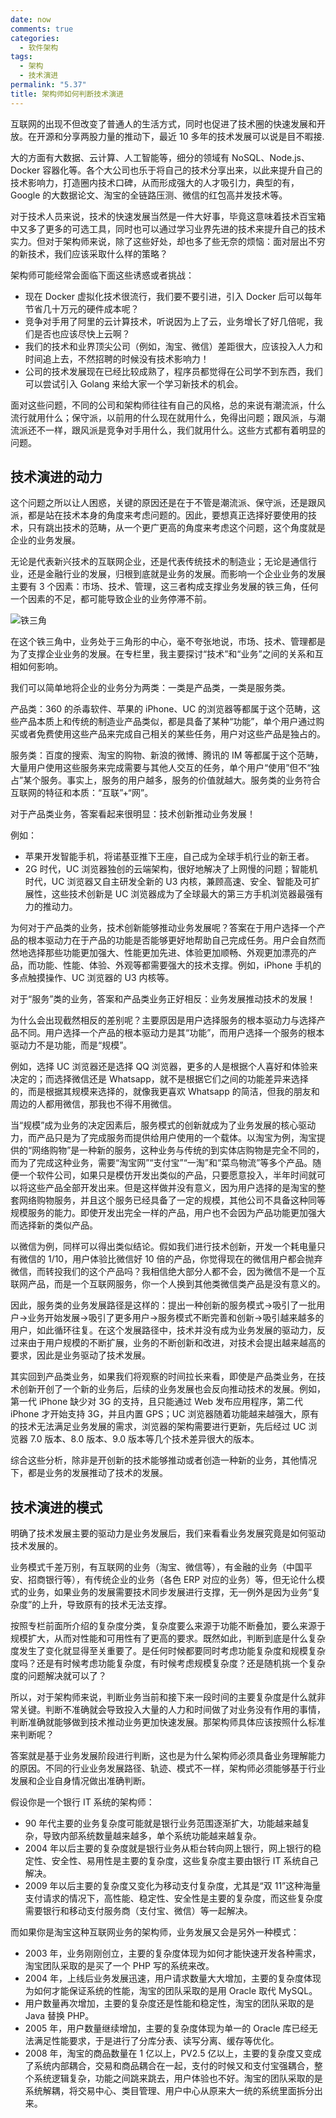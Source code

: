```yaml
---
date: now
comments: true
categories:
  - 软件架构
tags:
  - 架构
  - 技术演进
permalink: "5.37"
title: 架构师如何判断技术演进
---
```

互联网的出现不但改变了普通人的生活方式，同时也促进了技术圈的快速发展和开放。在开源和分享两股力量的推动下，最近 10 多年的技术发展可以说是目不暇接.

大的方面有大数据、云计算、人工智能等，细分的领域有 NoSQL、Node.js、Docker 容器化等。各个大公司也乐于将自己的技术分享出来，以此来提升自己的技术影响力，打造圈内技术口碑，从而形成强大的人才吸引力，典型的有，Google 的大数据论文、淘宝的全链路压测、微信的红包高并发技术等。

对于技术人员来说，技术的快速发展当然是一件大好事，毕竟这意味着技术百宝箱中又多了更多的可选工具，同时也可以通过学习业界先进的技术来提升自己的技术实力。但对于架构师来说，除了这些好处，却也多了些无奈的烦恼：面对层出不穷的新技术，我们应该采取什么样的策略？

架构师可能经常会面临下面这些诱惑或者挑战：

* 现在 Docker 虚拟化技术很流行，我们要不要引进，引入 Docker 后可以每年节省几十万元的硬件成本呢？
* 竞争对手用了阿里的云计算技术，听说因为上了云，业务增长了好几倍呢，我们是否也应该尽快上云啊？
* 我们的技术和业界顶尖公司（例如，淘宝、微信）差距很大，应该投入人力和时间追上去，不然招聘的时候没有技术影响力！
* 公司的技术发展现在已经比较成熟了，程序员都觉得在公司学不到东西，我们可以尝试引入 Golang 来给大家一个学习新技术的机会。

面对这些问题，不同的公司和架构师往往有自己的风格，总的来说有潮流派，什么流行就用什么；保守派，以前用的什么现在就用什么，免得出问题；跟风派，与潮流派还不一样，跟风派是竞争对手用什么，我们就用什么。这些方式都有着明显的问题。

## 技术演进的动力

这个问题之所以让人困惑，关键的原因还是在于不管是潮流派、保守派，还是跟风派，都是站在技术本身的角度来考虑问题的。因此，要想真正选择好要使用的技术，只有跳出技术的范畴，从一个更广更高的角度来考虑这个问题，这个角度就是企业的业务发展。

无论是代表新兴技术的互联网企业，还是代表传统技术的制造业；无论是通信行业，还是金融行业的发展，归根到底就是业务的发展。而影响一个企业业务的发展主要有 3 个因素：市场、技术、管理，这三者构成支撑业务发展的铁三角，任何一个因素的不足，都可能导致企业的业务停滞不前。

![铁三角](https://pic.downk.cc/item/5e873a1f504f4bcb04f2081a.jpg)

在这个铁三角中，业务处于三角形的中心，毫不夸张地说，市场、技术、管理都是为了支撑企业业务的发展。在专栏里，我主要探讨“技术”和“业务”之间的关系和互相如何影响。

我们可以简单地将企业的业务分为两类：一类是产品类，一类是服务类。

产品类：360 的杀毒软件、苹果的 iPhone、UC 的浏览器等都属于这个范畴，这些产品本质上和传统的制造业产品类似，都是具备了某种“功能”，单个用户通过购买或者免费使用这些产品来完成自己相关的某些任务，用户对这些产品是独占的。

服务类：百度的搜索、淘宝的购物、新浪的微博、腾讯的 IM 等都属于这个范畴，大量用户使用这些服务来完成需要与其他人交互的任务，单个用户“使用”但不“独占”某个服务。事实上，服务的用户越多，服务的价值就越大。服务类的业务符合互联网的特征和本质：“互联”+“网”。

对于产品类业务，答案看起来很明显：技术创新推动业务发展！

例如：

* 苹果开发智能手机，将诺基亚推下王座，自己成为全球手机行业的新王者。
* 2G 时代，UC 浏览器独创的云端架构，很好地解决了上网慢的问题；智能机时代，UC 浏览器又自主研发全新的 U3 内核，兼顾高速、安全、智能及可扩展性，这些技术创新是 UC 浏览器成为了全球最大的第三方手机浏览器最强有力的推动力。

为何对于产品类的业务，技术创新能够推动业务发展呢？答案在于用户选择一个产品的根本驱动力在于产品的功能是否能够更好地帮助自己完成任务。用户会自然而然地选择那些功能更加强大、性能更加先进、体验更加顺畅、外观更加漂亮的产品，而功能、性能、体验、外观等都需要强大的技术支撑。例如，iPhone 手机的多点触摸操作、UC 浏览器的 U3 内核等。

对于“服务”类的业务，答案和产品类业务正好相反：业务发展推动技术的发展！

为什么会出现截然相反的差别呢？主要原因是用户选择服务的根本驱动力与选择产品不同。用户选择一个产品的根本驱动力是其“功能”，而用户选择一个服务的根本驱动力不是功能，而是“规模”。

例如，选择 UC 浏览器还是选择 QQ 浏览器，更多的人是根据个人喜好和体验来决定的；而选择微信还是 Whatsapp，就不是根据它们之间的功能差异来选择的，而是根据其规模来选择的，就像我更喜欢 Whatsapp 的简洁，但我的朋友和周边的人都用微信，那我也不得不用微信。

当“规模”成为业务的决定因素后，服务模式的创新就成为了业务发展的核心驱动力，而产品只是为了完成服务而提供给用户使用的一个载体。以淘宝为例，淘宝提供的“网络购物”是一种新的服务，这种业务与传统的到实体店购物是完全不同的，而为了完成这种业务，需要“淘宝网”“支付宝”“一淘”和“菜鸟物流”等多个产品。随便一个软件公司，如果只是模仿开发出类似的产品，只要愿意投入，半年时间就可以将这些产品全部开发出来。但是这样做并没有意义，因为用户选择的是淘宝的整套网络购物服务，并且这个服务已经具备了一定的规模，其他公司不具备这种同等规模服务的能力。即使开发出完全一样的产品，用户也不会因为产品功能更加强大而选择新的类似产品。

以微信为例，同样可以得出类似结论。假如我们进行技术创新，开发一个耗电量只有微信的 1/10，用户体验比微信好 10 倍的产品，你觉得现在的微信用户都会抛弃微信，而转投我们的这个产品吗？我相信绝大部分人都不会，因为微信不是一个互联网产品，而是一个互联网服务，你一个人换到其他类微信类产品是没有意义的。

因此，服务类的业务发展路径是这样的：提出一种创新的服务模式→吸引了一批用户→业务开始发展→吸引了更多用户→服务模式不断完善和创新→吸引越来越多的用户，如此循环往复。在这个发展路径中，技术并没有成为业务发展的驱动力，反过来由于用户规模的不断扩展，业务的不断创新和改进，对技术会提出越来越高的要求，因此是业务驱动了技术发展。

其实回到产品类业务，如果我们将观察的时间拉长来看，即使是产品类业务，在技术创新开创了一个新的业务后，后续的业务发展也会反向推动技术的发展。例如，第一代 iPhone 缺少对 3G 的支持，且只能通过 Web 发布应用程序，第二代 iPhone 才开始支持 3G，并且内置 GPS；UC 浏览器随着功能越来越强大，原有的技术无法满足业务发展的需求，浏览器的架构需要进行更新，先后经过 UC 浏览器 7.0 版本、8.0 版本、9.0 版本等几个技术差异很大的版本。

综合这些分析，除非是开创新的技术能够推动或者创造一种新的业务，其他情况下，都是业务的发展推动了技术的发展。

## 技术演进的模式

明确了技术发展主要的驱动力是业务发展后，我们来看看业务发展究竟是如何驱动技术发展的。

业务模式千差万别，有互联网的业务（淘宝、微信等），有金融的业务（中国平安、招商银行等），有传统企业的业务（各色 ERP 对应的业务）等，但无论什么模式的业务，如果业务的发展需要技术同步发展进行支撑，无一例外是因为业务“复杂度”的上升，导致原有的技术无法支撑。

按照专栏前面所介绍的复杂度分类，复杂度要么来源于功能不断叠加，要么来源于规模扩大，从而对性能和可用性有了更高的要求。既然如此，判断到底是什么复杂度发生了变化就显得至关重要了。是任何时候都要同时考虑功能复杂度和规模复杂度吗？还是有时候考虑功能复杂度，有时候考虑规模复杂度？还是随机挑一个复杂度的问题解决就可以了？

所以，对于架构师来说，判断业务当前和接下来一段时间的主要复杂度是什么就非常关键。判断不准确就会导致投入大量的人力和时间做了对业务没有作用的事情，判断准确就能够做到技术推动业务更加快速发展。那架构师具体应该按照什么标准来判断呢？

答案就是基于业务发展阶段进行判断，这也是为什么架构师必须具备业务理解能力的原因。不同的行业业务发展路径、轨迹、模式不一样，架构师必须能够基于行业发展和企业自身情况做出准确判断。

假设你是一个银行 IT 系统的架构师：

* 90 年代主要的业务复杂度可能就是银行业务范围逐渐扩大，功能越来越复杂，导致内部系统数量越来越多，单个系统功能越来越复杂。
* 2004 年以后主要的复杂度就是银行业务从柜台转向网上银行，网上银行的稳定性、安全性、易用性是主要的复杂度，这些复杂度主要由银行 IT 系统自己解决。
* 2009 年以后主要的复杂度又变化为移动支付复杂度，尤其是“双 11”这种海量支付请求的情况下，高性能、稳定性、安全性是主要的复杂度，而这些复杂度需要银行和移动支付服务商（支付宝、微信）等一起解决。

而如果你是淘宝这种互联网业务的架构师，业务发展又会是另外一种模式：

* 2003 年，业务刚刚创立，主要的复杂度体现为如何才能快速开发各种需求，淘宝团队采取的是买了一个 PHP 写的系统来改。
* 2004 年，上线后业务发展迅速，用户请求数量大大增加，主要的复杂度体现为如何才能保证系统的性能，淘宝的团队采取的是用 Oracle 取代 MySQL。
* 用户数量再次增加，主要的复杂度还是性能和稳定性，淘宝的团队采取的是 Java 替换 PHP。
* 2005 年，用户数量继续增加，主要的复杂度体现为单一的 Oracle 库已经无法满足性能要求，于是进行了分库分表、读写分离、缓存等优化。
* 2008 年，淘宝的商品数量在 1 亿以上，PV2.5 亿以上，主要的复杂度又变成了系统内部耦合，交易和商品耦合在一起，支付的时候又和支付宝强耦合，整个系统逻辑复杂，功能之间跳来跳去，用户体验也不好。淘宝的团队采取的是系统解耦，将交易中心、类目管理、用户中心从原来大一统的系统里面拆分出来。
